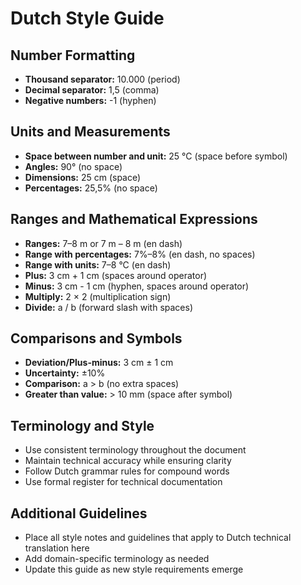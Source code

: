 # Dutch Style Guide

## Number Formatting
- **Thousand separator:** 10.000 (period)
- **Decimal separator:** 1,5 (comma)
- **Negative numbers:** -1 (hyphen)

## Units and Measurements
- **Space between number and unit:** 25 °C (space before symbol)
- **Angles:** 90° (no space)
- **Dimensions:** 25 cm (space)
- **Percentages:** 25,5% (no space)

## Ranges and Mathematical Expressions
- **Ranges:** 7–8 m or 7 m – 8 m (en dash)
- **Range with percentages:** 7%–8% (en dash, no spaces)
- **Range with units:** 7–8 °C (en dash)
- **Plus:** 3 cm + 1 cm (spaces around operator)
- **Minus:** 3 cm - 1 cm (hyphen, spaces around operator)
- **Multiply:** 2 × 2 (multiplication sign)
- **Divide:** a / b (forward slash with spaces)

## Comparisons and Symbols
- **Deviation/Plus-minus:** 3 cm ± 1 cm
- **Uncertainty:** ±10%
- **Comparison:** a > b (no extra spaces)
- **Greater than value:** > 10 mm (space after symbol)

## Terminology and Style
- Use consistent terminology throughout the document
- Maintain technical accuracy while ensuring clarity
- Follow Dutch grammar rules for compound words
- Use formal register for technical documentation

## Additional Guidelines
- Place all style notes and guidelines that apply to Dutch technical translation here
- Add domain-specific terminology as needed
- Update this guide as new style requirements emerge
